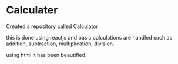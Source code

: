 # Calculater

Created a repository called Calculator

this is done using reactjs and basic calculations are handled such as addition, subtraction, multiplication, division.

using html it has been beautified.

